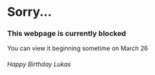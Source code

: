 # Sorry...
### This webpage is currently blocked
You can view it beginning sometime on March 26
###### Happy Birthday Lukas
